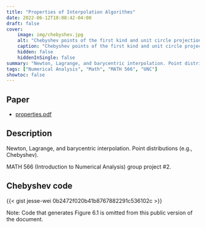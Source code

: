 ```yaml
---
title: "Properties of Interpolation Algorithms"
date: 2022-06-12T18:08:42-04:00
draft: false
cover:
    image: img/chebyshev.jpg
    alt: "Chebyshev points of the first kind and unit circle projection"
    caption: "Chebyshev points of the first kind and unit circle projection"
    hidden: false
    hiddenInSingle: false
summary: "Newton, Lagrange, and barycentric interpolation. Point distributions (e.g., Chebyshev). MATH566 (Intro to Numerical Analysis) group project #2."
tags: ["Numerical Analysis", "Math", "MATH 566", "UNC"]
showtoc: false
---
```


## Paper

* [properties.pdf](https://drive.google.com/file/d/1TycieX_6Vuld8dgXyYmXEs6t5Q7rnTqX/view?usp=share_link)

## Description

Newton, Lagrange, and barycentric interpolation. Point distributions (e.g., Chebyshev).

MATH 566 (Introduction to Numerical Analysis) group project #2.

## Chebyshev code

{{< gist jesse-wei 0b2472f020b41b8767882291c536102c >}}

Note: Code that generates Figure 6.1 is omitted from this public version of the document.
